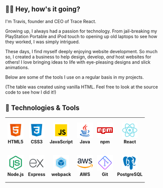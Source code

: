## 👋🏽 Hey, how's it going?

I'm Travis, founder and CEO of Trace React.

Growing up, I always had a passion for technology. From jail-breaking my PlayStation Portable and iPod touch to opening up old laptops to see how they worked, I was simply intrigued.

These days, I find myself deeply enjoying website development. So much so, I created a business to help design, develop, <em>and</em> host websites for others! I love bringing ideas to life with eye-pleasing designs and slick animations.

Below are some of the tools I use on a regular basis in my projects. 

(The table was created using vanilla HTML. Feel free to look at the source code to see how I did it!)

## 🔧 Technologies & Tools
<!-- Using HTML to create a table -->
<table>
  <colgroup>
    <col align="center">
    <col align="center">
    <col align="center">
  </colgroup>
  <tbody>
    <tr>
      <td>
        <p align="center">
          <img src="./icons/html5-icon.png" width="50" height="50">
          <br>
          <b>HTML5</b>
        </p>
      </td>
      <td>
        <p align="center">
          <img src="./icons/css3-icon.png" width="50" height="50">
          <br>
          <b>CSS3</b>
        </p>
      </td>
      <td>
        <p align="center">
          <img src="./icons/javascript-icon.png" width="50" height="50">
          <br>
          <b>JavaScript</b>
        </p>
      </td>
      <td>
        <p align="center">
          <img src="./icons/java-icon.svg" width="50" height="50">
          <br>
          <b>Java</b>
        </p>
      </td>
      <td>
        <p align="center">
          <img src="./icons/npm-icon.svg" width="50" height="50">
          <br>
          <b>npm</b>
        </p>
      </td>
      <td>
        <p align="center">
          <img src="./icons/react-native-icon.svg" width="50" height="50">
          <br>
          <b>React</b>
        </p>
      </td>
    </tr>
    <tr>
      <td>
        <p align="center">
          <img src="./icons/node-js-icon.svg" width="50" height="50">
          <br>
          <b>Node.js</b>
        </p>
      </td>
      <td>
        <p align="center">
          <img src="./icons/express-js-icon.svg" width="50" height="50">
          <br>
          <b>Express</b>
        </p>
      </td>
      <td>
        <p align="center">
          <img src="./icons/webpack-icon.svg" width="50" height="50">
          <br>
          <b>webpack</b>
        </p>
      </td>
      <td>
        <p align="center">
          <img src="./icons/aws-icon.svg" width="50" height="50">
          <br>
          <b>AWS</b>
        </p>
      </td>
      <td>
        <p align="center">
          <img src="./icons/git-icon.svg" width="50" height="50">
          <br>
          <b>Git</b>
        </p>
      </td>
      <td>
        <p align="center">
          <img src="./icons/postgresql-icon.svg" width="50" height="50">
          <br>
          <b>PostgreSQL</b>
        </p>
      </td>      
    </tr>
  </tbody>
</table>